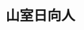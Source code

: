 ---
title: 山室日向人
avatar: https://lh3.googleusercontent.com/-8Gs-2jJiB8Q/WsblN8idP3I/AAAAAAAAEa4/-yV64FR1bbsuVdaCdfj9NZXnvp2rPOT2QCE0YBhgL/s400-p/DSC06549.jpg
category: 04_B
school_year: 2
---